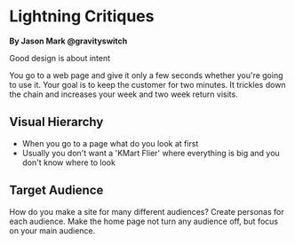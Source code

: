 # Lightning Critiques

**By Jason Mark @gravityswitch**

Good design is about intent

You go to a web page and give it only a few seconds whether you're going to use it.  Your goal is to keep the customer for two minutes.  It trickles down the chain and increases your week and two week return visits.

## Visual Hierarchy

* When you go to a page what do you look at first
* Usually you don't want a 'KMart Flier' where everything is big and you don't know where to look

## Target Audience

How do you make a site for many different audiences?  Create personas for each audience.  Make the home page not turn any audience off, but focus on your main audience.
